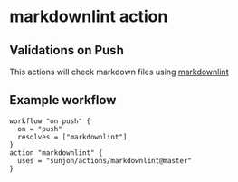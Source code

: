 # markdownlint action

## Validations on Push

This actions will check markdown files using
[markdownlint](https://github.com/markdownlint/markdownlint)

## Example workflow

```hcl
workflow "on push" {
  on = "push"
  resolves = ["markdownlint"]
}
action "markdownlint" {
  uses = "sunjon/actions/markdownlint@master"
}
```
